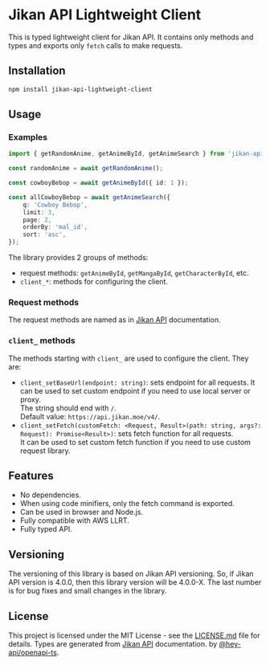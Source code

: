 # Jikan API Lightweight Client

This is typed lightweight client for Jikan API. It contains only methods and types
and exports only `fetch` calls to make requests.

## Installation

```bash
npm install jikan-api-lightweight-client
```

## Usage

### Examples

```typescript
import { getRandomAnime, getAnimeById, getAnimeSearch } from 'jikan-api-lightweight-client';

const randomAnime = await getRandomAnime();

const cowboyBebop = await getAnimeById({ id: 1 });

const allCowboyBebop = await getAnimeSearch({
    q: 'Cowboy Bebop',
    limit: 3,
    page: 2,
    orderBy: 'mal_id',
    sort: 'asc',
});
```

The library provides 2 groups of methods:

- request methods: `getAnimeById`, `getMangaById`, `getCharacterById`, etc.
- `client_*`: methods for configuring the client.

### Request methods

The request methods are named as in [Jikan API](https://docs.api.jikan.moe/) documentation.

### `client_` methods

The methods starting with `client_` are used to configure the client. They are:

- `client_setBaseUrl(endpoint: string)`: sets endpoint for all requests.
  It can be used to set custom endpoint if you need to use local server or proxy.  
  The string should end with `/`.  
  Default value: `https://api.jikan.moe/v4/`.
- `client_setFetch(customFetch: <Request, Result>(path: string, args?: Request): Promise<Result>)`:
  sets fetch function for all requests.  
  It can be used to set custom fetch function if you need to use custom request library.

## Features

- No dependencies.
- When using code minifiers, only the fetch command is exported.
- Can be used in browser and Node.js.
- Fully compatible with AWS LLRT.
- Fully typed API.

## Versioning

The versioning of this library is based on Jikan API versioning. So, if Jikan API
version is 4.0.0, then this library version will be 4.0.0-X. The last number is for bug fixes and
small changes in the library.

## License

This project is licensed under the MIT License - see the [LICENSE.md](LICENSE.md) file for details.
Types are generated from [Jikan API](https://docs.api.jikan.moe/) documentation.
by [@hey-api/openapi-ts](https://github.com/hey-api/openapi-ts).
